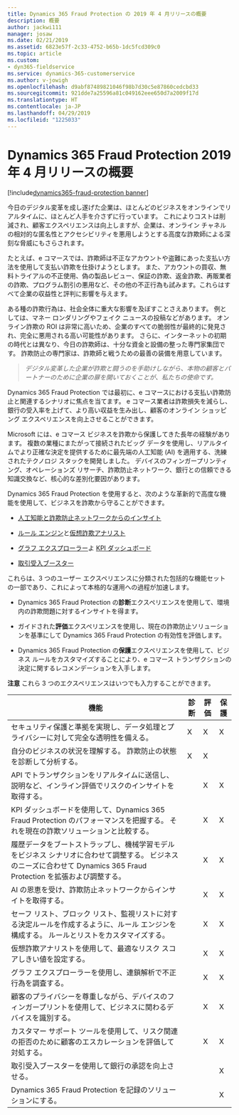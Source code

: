 ```yaml
---
title: Dynamics 365 Fraud Protection の 2019 年 4 月リリースの概要
description: 概要
author: jackwi111
manager: josaw
ms.date: 02/21/2019
ms.assetid: 6823e57f-2c33-4752-b65b-1dc5fcd309c0
ms.topic: article
ms.custom:
- dyn365-fieldservice
ms.service: dynamics-365-customerservice
ms.author: v-jowigh
ms.openlocfilehash: d9abf87489821046f98b7d30c5e87860cedcbd33
ms.sourcegitcommit: 921dde7a25596a81c049162eee650d7a2009f17d
ms.translationtype: HT
ms.contentlocale: ja-JP
ms.lasthandoff: 04/29/2019
ms.locfileid: "1225033"
---
```

#  <a name="overview-of-dynamics-365-fraud-protection-april-19-release"></a>Dynamics 365 Fraud Protection 2019 年 4 月リリースの概要
[!include[dynamics365-fraud-protection banner](../../includes/dynamics365-fraud-protection.md)]

今日のデジタル変革を成し遂げた企業は、ほとんどのビジネスをオンラインでリアルタイムに、ほとんど人手を介さずに行っています。 これによりコストは削減され、顧客エクスペリエンスは向上しますが、企業は、オンライン チャネルの相対的な匿名性とアクセシビリティを悪用しようとする高度な詐欺師による深刻な脅威にもさらされます。 

たとえば、e コマースでは、詐欺師は不正なアカウントや盗難にあった支払い方法を使用して支払い詐欺を仕掛けようとします。 また、アカウントの買収、無料トライアルの不正使用、偽の製品レビュー、保証の詐欺、返金詐欺、再販業者の詐欺、プログラム割引の悪用など、その他の不正行為も試みます。これらはすべて企業の収益性と評判に影響を与えます。 

ある種の詐欺行為は、社会全体に重大な影響を及ぼすことさえあります。 例としては、マネー ロンダリングやフェイク ニュースの投稿などがあります。
オンライン詐欺の ROI は非常に高いため、企業のすべての脆弱性が最終的に発見され、完全に悪用される高い可能性があります。 さらに、インターネットの初期の時代とは異なり、今日の詐欺師は、十分な資金と設備の整った専門家集団です。 詐欺防止の専門家は、詐欺師と戦うための最善の装備を用意しています。

>   *デジタル変革した企業が詐欺と闘うのを手助けしながら、本物の顧客とパートナーのために企業の扉を開いておくことが、私たちの使命です。*

Dynamics 365 Fraud Protection では最初に、e コマースにおける支払い詐欺防止と関連するシナリオに焦点を当てます。 e コマース業者は詐欺損失を減らし、銀行の受入率を上げて、より高い収益を生み出し、顧客のオンライン ショッピング エクスペリエンスを向上させることができます。


Microsoft には、e コマース ビジネスを詐欺から保護してきた長年の経験があります。 複数の業種にまたがって接続されたビッグ データを使用し、リアルタイムでより正確な決定を提供するために最先端の人工知能 (AI) を適用する、洗練されたテクノロジ スタックを開発しました。 デバイスのフィンガープリンティング、オペレーションズ リサーチ、詐欺防止ネットワーク、銀行との信頼できる知識交換など、核心的な差別化要因があります。

Dynamics 365 Fraud Protection を使用すると、次のような革新的で高度な機能を使用して、ビジネスを詐欺から守ることができます。

-   [人工知能と詐欺防止ネットワークからのインサイト](artificial-intelligence-insights-fraud-protection-network.md)

-   [ルール エンジン](rules-engine/index.md)と[仮想詐欺アナリスト](virtual-fraud-analyst/index.md)

-   [グラフ エクスプローラー](understand-business/graph-explorer.md)よ [KPI ダッシュボード](understand-business/key-performance-indicator-kpi-dashboard.md)

-   [取引受入ブースター](boost-bank-acceptance-rates.md)

これらは、3 つのユーザー エクスペリエンスに分類された包括的な機能セットの一部であり、これによって本格的な運用への過程が加速します。

-   Dynamics 365 Fraud Protection の**診断**エクスペリエンスを使用して、環境内の詐欺問題に対するインサイトを得ます。

-   ガイドされた**評価**エクスペリエンスを使用し、現在の詐欺防止ソリューションを基準にして Dynamics 365 Fraud Protection の有効性を評価します。

-   Dynamics 365 Fraud Protection の**保護**エクスペリエンスを使用して、ビジネス ルールをカスタマイズすることにより、e コマース トランザクションの決定に関するレコメンデーションを入手します。



**注意** これら 3 つのエクスペリエンスはいつでも入力することができます。

| 機能                                                                                                                                                               | 診断 | 評価 | 保護 |
|--------------------------------------------------------------------------------------------------------------------------------------------------------------------------|----------|----------|---------|
| セキュリティ保護と準拠を実現し、データ処理とプライバシーに対して完全な透明性を備える。                                                                                        | X        | X        | X       |
| 自分のビジネスの状況を理解する。 詐欺防止の状態を診断して分析する。                                                                     | X        | X        |         |
| API でトランザクションをリアルタイムに送信し、説明など、インライン評価でリスクのインサイトを取得する。                                                     |          | X        | X       |
| KPI ダッシュボードを使用して、Dynamics 365 Fraud Protection のパフォーマンスを把握する。 それを現在の詐欺ソリューションと比較する。                                       |          | X        | X       |
| 履歴データをブートストラップし、機械学習モデルをビジネス シナリオに合わせて調整する。 ビジネスのニーズに合わせて Dynamics 365 Fraud Protection を拡張および調整する。  |          | X        | X       |
| AI の恩恵を受け、詐欺防止ネットワークからインサイトを取得する。                                                                                               |          | X        | X       |
| セーフ リスト、ブロック リスト、監視リストに対する決定ルールを作成するように、ルール エンジンを構成する。 ルールとリストをカスタマイズする。                                                      |          | X        | X       |
| 仮想詐欺アナリストを使用して、最適なリスク スコアしきい値を設定する。                                                                                                |          | X        | X       |
| グラフ エクスプローラーを使用し、連鎖解析で不正行為を調査する。                                                                                                       |          | X        | X       |
| 顧客のプライバシーを尊重しながら、デバイスのフィンガープリントを使用して、ビジネスに関わるデバイスを識別する。                                                    |          | X        | X       |
| カスタマー サポート ツールを使用して、リスク関連の拒否のために顧客のエスカレーションを評価して対処する。                                                                   |          | X        | X       |
| 取引受入ブースターを使用して銀行の承認を向上させる。                                                                                                |          |          | X       |
| Dynamics 365 Fraud Protection を記録のソリューションにする。                                                                                                              |          |          | X       |
